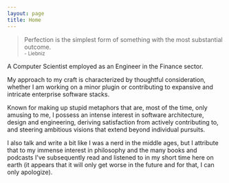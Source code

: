 ```yaml
---
layout: page
title: Home
---
```


<blockquote class="message">
  Perfection is the simplest form of something with the most substantial outcome. <br> <small> - Liebniz</small>
</blockquote>

A Computer Scientist employed as an Engineer in the Finance sector.

My approach to my craft is characterized by thoughtful consideration, whether I am working on a minor plugin or contributing to expansive and intricate enterprise software stacks.

Known for making up stupid metaphors that are, most of the time, only amusing to me, I possess an intense interest in software architecture, design and engineering, deriving satisfaction from actively contributing to, and steering ambitious visions that extend beyond individual pursuits.

I also talk and write a bit like I was a nerd in the middle ages, but I attribute that to my immense interest in philosophy and the many books and podcasts I've subsequently read and listened to in my short time here on earth (it appears that it will only get worse in the future and for that, I can only apologize).